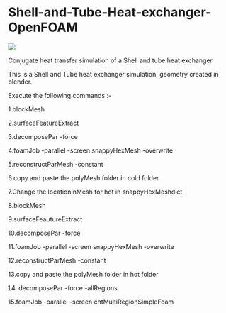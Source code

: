 # Shell-and-Tube-Heat-exchanger-OpenFOAM

<img src="https://d2t1xqejof9utc.cloudfront.net/screenshots/pics/fd275ff0a4d0179913ce146506715635/large.png"/>


Conjugate heat transfer simulation of a Shell and tube heat exchanger

This is a Shell and Tube heat exchanger simulation, geometry created in blender. 

Execute the following commands :- 

1.blockMesh 

2.surfaceFeatureExtract 

3.decomposePar -force 

4.foamJob -parallel -screen snappyHexMesh -overwrite 

5.reconstructParMesh -constant

6.copy and paste the polyMesh folder in cold folder

7.Change the locationInMesh for hot in snappyHexMeshdict

8.blockMesh 

9.surfaceFeautureExtract 

10.decomposePar -force 

11.foamJob -parallel -screen snappyHexMesh -overwrite 

12.reconstructParMesh -constant

13.copy and paste the polyMesh folder in hot folder

14. decomposePar -force -allRegions

15.foamJob -parallel -screen  chtMultiRegionSimpleFoam
